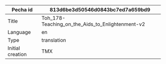 |Pecha id | 813d6be3d50546d0843bc7ed7a659bd9
| --- | --- 
|Title | Toh_178-Teaching_on_the_Aids_to_Enlightenment-v2 
|Language | en
|Type | translation
|Initial creation | TMX